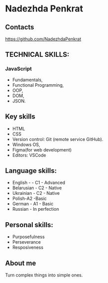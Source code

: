 # Nadezhda Penkrat

## Contacts
https://github.com/NadezhdaPenkrat



## TECHNICAL SKILLS:
### JavaScript
- Fundamentals,
- Functional Programming, 
- OOP, 
- DOM,
- JSON.

## Key skills
- HTML
- CSS 
- Version control: Git (remote service GitHub).
- Windows OS,
- Figma(for web development)
- Editors:  VSCode

## Language skills:
- English - - C1 - Advanced
- Belarusian - C2 - Native
- Ukrainian - C2 - Native
- Polish-A2 -Basic
- German - A1 - Basic
- Russian - In perfection


## Personal skills:
- Purposefulness 
- Perseverance 
- Resposiveness

## About me
Turn complex things 
into simple ones.